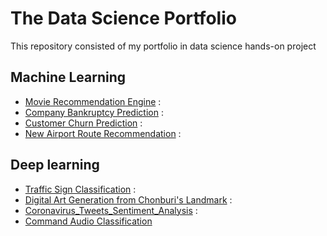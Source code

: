# The Data Science Portfolio
 This repository consisted of my portfolio in data science hands-on project 
 
## Machine Learning 
- [Movie Recommendation Engine](https://github.com/WarintornNawong/Portfolio/tree/main/Movie_Recommendation) :
- [Company Bankruptcy Prediction](https://github.com/WarintornNawong/Portfolio/tree/main/Bankruptcy%20Prediction) :
- [Customer Churn Prediction](https://github.com/WarintornNawong/Portfolio/tree/main/Customer_Churn_Prediction) :
- [New Airport Route Recommendation](https://github.com/WarintornNawong/Portfolio/tree/main/Airport_Route_Analysis) :

## Deep learning
- [Traffic Sign Classification](https://github.com/WarintornNawong/Portfolio/tree/main/Traffic_Sign_Classification) :
- [Digital Art Generation from Chonburi's Landmark](https://github.com/WarintornNawong/Portfolio/tree/main/Digital_Art_Museum) :
- [Coronavirus_Tweets_Sentiment_Analysis](https://github.com/WarintornNawong/Portfolio/tree/main/Corona_Virus_Tweet_Text_Classification) :
- [Command Audio Classification](https://github.com/WarintornNawong/Portfolio/tree/main/Command%20Audio%20Classification)


